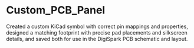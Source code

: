 # Custom_PCB_Panel
Created a custom KiCad symbol with correct pin mappings and properties, designed a matching footprint with precise pad placements and silkscreen details, and saved both for use in the DigiSpark PCB schematic and layout.
